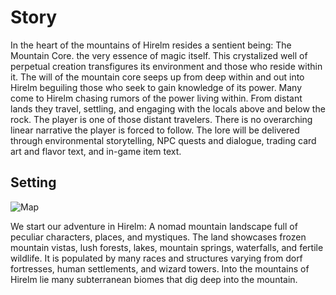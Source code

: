 # Story
In the heart of the mountains of Hirelm resides a sentient being: The Mountain Core. the very essence of magic itself. This crystalized well of perpetual creation transfigures its environment and those who reside within it. The will of the mountain core seeps up from deep within and out into Hirelm beguiling those who seek to gain knowledge of its power. 
Many come to Hirelm chasing rumors of the power living within. From distant lands they travel, settling, and engaging with the locals above and below the rock. The player is one of those distant travelers. 
There is no overarching linear narrative the player is forced to follow. The lore will be delivered through environmental storytelling, NPC quests and dialogue, trading card art and flavor text, and in-game item text.

## Setting
![Map](/img/map.jpg)

We start our adventure in Hirelm: A nomad mountain landscape full of peculiar characters, places, and mystiques. The land showcases frozen mountain vistas, lush forests, lakes, mountain springs, waterfalls, and fertile wildlife. It is populated by many races and structures varying from dorf fortresses, human settlements, and wizard towers. Into the mountains of Hirelm lie many subterranean biomes that dig deep into the mountain.